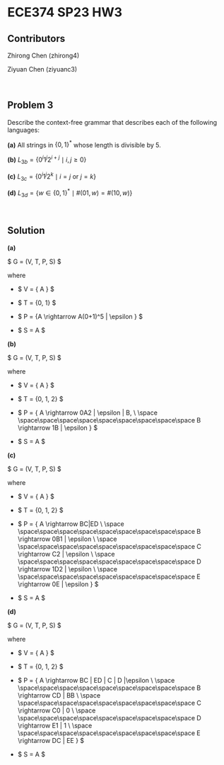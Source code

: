 # ECE374 SP23 HW3

## Contributors

Zhirong Chen (zhirong4)

Ziyuan Chen (ziyuanc3)

<br>

## Problem 3

Describe the context-free grammar that describes each of the following languages:

**(a)** All strings in $\{0, 1\}^*$ whose length is divisible by 5.

**(b)** $L_{3b} = \{ 0^i 1^j 2^{i+j} \mid i, j \geq 0 \}$

**(c)** $L_{3c} = \{ 0^i 1^j 2^k \mid i = j \textrm{ or } j = k \}$

**(d)** $L_{3d} = \{ w \in \{0, 1\}^* \mid \#(01, w) = \#(10, w) \}$

<br>

## Solution

**(a)**

$ G = (V, T, P, S) $

where

- $ V = \{ A \} $

- $ T = \{0, 1\} $

- $ P = \{A \rightarrow A(0+1)^5 | \epsilon \} $

- $ S = A $


**(b)**

$ G = (V, T, P, S) $

where

- $ V = \{ A \} $
- $ T = \{0, 1, 2\} $
- $ P = \{ A \rightarrow 0A2 | \epsilon | B, \\
          \space \space\space\space\space\space\space\space\space\space
           B \rightarrow 1B | \epsilon \} $

- $ S = A $

**(c)**

$ G = (V, T, P, S) $

where

- $ V = \{ A \} $
- $ T = \{0, 1, 2\} $
- $ P = \{ A \rightarrow BC|ED \\
          \space \space\space\space\space\space\space\space\space\space
           B \rightarrow 0B1 | \epsilon \\
           \space \space\space\space\space\space\space\space\space\space
           C \rightarrow C2 | \epsilon \\
           \space \space\space\space\space\space\space\space\space\space  D \rightarrow 1D2 | \epsilon \\
           \space \space\space\space\space\space\space\space\space\space
           E \rightarrow 0E | \epsilon \} $

- $ S = A $

**(d)**

$ G = (V, T, P, S) $

where

- $ V = \{ A \} $
- $ T = \{0, 1, 2\} $
- $ P = \{ A \rightarrow BC | ED | C | D |\epsilon \\
          \space \space\space\space\space\space\space\space\space\space
           B \rightarrow CD | BB \\
           \space \space\space\space\space\space\space\space\space\space
           C \rightarrow C0 | 0 \\
           \space \space\space\space\space\space\space\space\space\space   D \rightarrow E1 | 1 \\
           \space \space\space\space\space\space\space\space\space\space
           E \rightarrow DC | EE \} $

- $ S = A $